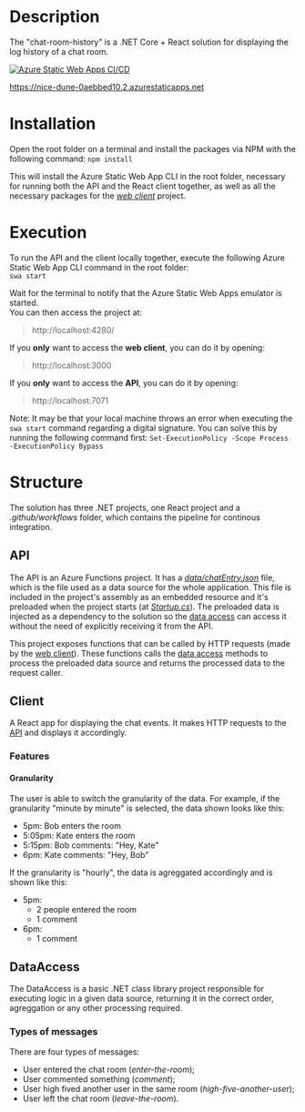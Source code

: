 # Description
The "chat-room-history" is a .NET Core + React solution for displaying the log history of a chat room.

[![Azure Static Web Apps CI/CD](https://github.com/brunoccst/chat-room-history/actions/workflows/azure-static-web-apps-nice-dune-0aebbed10.yml/badge.svg)](https://github.com/brunoccst/chat-room-history/actions/workflows/azure-static-web-apps-nice-dune-0aebbed10.yml)

https://nice-dune-0aebbed10.2.azurestaticapps.net

# Installation
Open the root folder on a terminal and install the packages via NPM with the following command:
`npm install`

This will install the Azure Static Web App CLI in the root folder, necessary for running both the API and the React client together, as well as all the necessary packages for the [_web client_](#client) project.

# Execution
To run the API and the client locally together, execute the following Azure Static Web App CLI command in the root folder:  
`swa start`

Wait for the terminal to notify that the Azure Static Web Apps emulator is started.  
You can then access the project at:
> http://localhost:4280/

If you **only** want to access the **web client**, you can do it by opening:
> http://localhost:3000

If you **only** want to access the **API**, you can do it by opening:
> http://localhost:7071

Note:
It may be that your local machine throws an error when executing the `swa start` command regarding a digital signature. You can solve this by running the following command first:
`Set-ExecutionPolicy -Scope Process -ExecutionPolicy Bypass`

# Structure
The solution has three .NET projects, one React project and a _.github/workflows_ folder, which contains the pipeline for continous integration.

## API
The API is an Azure Functions project. It has a [_data/chatEntry.json_](https://github.com/brunoccst/chat-room-history/tree/main/API/data) file, which is the file used as a data source for the whole application. This file is included in the project's assembly as an embedded resource and it's preloaded when the project starts (at [_Startup.cs_](https://github.com/brunoccst/chat-room-history/blob/main/API/Startup.cs)). The preloaded data is injected as a dependency to the solution so the [data access](#dataaccess) can access it without the need of explicitly receiving it from the API.

This project exposes functions that can be called by HTTP requests (made by the [web client](#client)). These functions calls the [data access](#dataaccess) methods to process the preloaded data source and returns the processed data to the request caller.

## Client
A React app for displaying the chat events. It makes HTTP requests to the [API](#api) and displays it accordingly.

### Features

#### Granularity

The user is able to switch the granularity of the data.
For example, if the granularity "minute by minute" is selected, the data shown looks like this:
* 5pm: Bob enters the room
* 5:05pm: Kate enters the room
* 5:15pm: Bob comments: "Hey, Kate"
* 6pm: Kate comments: "Hey, Bob"

If the granularity is "hourly", the data is agreggated accordingly and is shown like this:
* 5pm:
  * 2 people entered the room
  * 1 comment
* 6pm:
  * 1 comment

## DataAccess
The DataAccess is a basic .NET class library project responsible for executing logic in a given data source, returning it in the correct order, agreggation or any other processing required.

### Types of messages
There are four types of messages:

* User entered the chat room (_enter-the-room_);
* User commented something (_comment_);
* User high fived another user in the same room (_high-five-another-user_);
* User left the chat room (_leave-the-room_).
